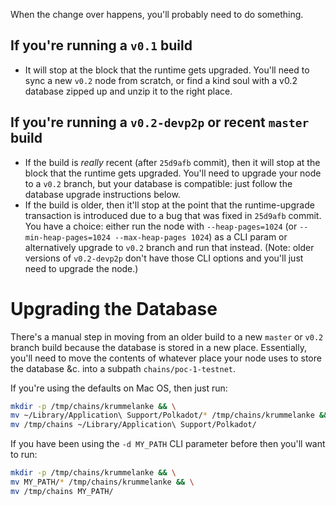 When the change over happens, you'll probably need to do something.

## If you're running a `v0.1` build

- It will stop at the block that the runtime gets upgraded. You'll need to sync a new `v0.2` node from scratch, or find a kind soul with a v0.2 database zipped up and unzip it to the right place.

## If you're running a `v0.2-devp2p` or recent `master` build

- If the build is *really* recent (after `25d9afb` commit), then it will stop at the block that the runtime gets upgraded. You'll need to upgrade your node to a `v0.2` branch, but your database is compatible: just follow the database upgrade instructions below.
- If the build is older, then it'll stop at the point that the runtime-upgrade transaction is introduced due to a bug that was fixed in `25d9afb` commit. You have a choice: either run the node with `--heap-pages=1024` (or `--min-heap-pages=1024 --max-heap-pages 1024`) as a CLI param or alternatively upgrade to `v0.2` branch and run that instead. (Note: older versions of `v0.2-devp2p` don't have those CLI options and you'll just need to upgrade the node.)

# Upgrading the Database

There's a manual step in moving from an older build to a new `master` or `v0.2` branch build because the database is stored in a new place. Essentially, you'll need to move the contents of whatever place your node uses to store the database &c. into a subpath `chains/poc-1-testnet`.

If you're using the defaults on Mac OS, then just run:

```sh
mkdir -p /tmp/chains/krummelanke && \
mv ~/Library/Application\ Support/Polkadot/* /tmp/chains/krummelanke && \
mv /tmp/chains ~/Library/Application\ Support/Polkadot/
```

If you have been using the `-d MY_PATH` CLI parameter before then you'll want to run:

```sh
mkdir -p /tmp/chains/krummelanke && \
mv MY_PATH/* /tmp/chains/krummelanke && \
mv /tmp/chains MY_PATH/
```

